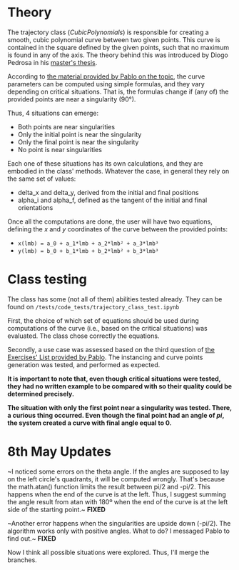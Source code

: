 # Theory

The trajectory class (_CubicPolynomials_) is responsible for creating a smooth, cubic polynomial curve between two given points. This curve is contained in the square defined by the given points, such that no maximum is found in any of the axis. The theory behind this was introduced by Diogo Pedrosa in his [master's thesis](https://repositorio.ufrn.br/handle/123456789/15417). 

According to [the material provided by Pablo on the topic](https://arquivos.info.ufrn.br/arquivos/2020142071eb967875331f9600e519a13/Gerao_de_trajetria.pdf), the curve parameters can be computed using simple formulas, and they vary depending on critical situations. That is, the formulas change if (any of) the provided points are near a singularity (90°).

Thus, 4 situations can emerge:
* Both points are near singularities
* Only the initial point is near the singularity
* Only the final point is near the singularity
* No point is near singularities

Each one of these situations has its own calculations, and they are embodied in the class' methods. Whatever the case, in general they rely on the same set of values:
* delta_x and delta_y, derived from the initial and final positions
* alpha_i and alpha_f, defined as the tangent of the initial and final orientations

Once all the computations are done, the user will have two equations, defining the _x_ and _y_ coordinates of the curve between the provided points:
* `x(lmb) = a_0 + a_1*lmb + a_2*lmb² + a_3*lmb³`
* `y(lmb) = b_0 + b_1*lmb + b_2*lmb² + b_3*lmb³`

# Class testing

The class has some (not all of them) abilities tested already. They can be found on `/tests/code_tests/trajectory_class_test.ipynb`

First, the choice of which set of equations should be used during computations of the curve (i.e., based on the critical situations) was evaluated. The class chose correctly the equations.

Secondly, a use case was assessed based on the third question of [the Exercises' List provided by Pablo](https://arquivos.info.ufrn.br/arquivos/2021127061d6711010583191fdeb887534/Experccio_sobre_modelos_cinemticos_de_robs_mveis.pdf). The instancing and curve points generation was tested, and performed as expected.

**It is important to note that, even though critical situations were tested, they had no written example to be compared with so their quality could be determined precisely.**

**The situation with only the first point near a singularity was tested. There, a curious thing occurred. Even though the final point had an angle of _pi_, the system created a curve with final angle equal to  0.**

# 8th May Updates 

~I noticed some errors on the theta angle. If the angles are supposed to lay on the left circle's quadrants, it will be computed wrongly. That's because the math.atan() function limits the result between pi/2 and -pi/2. This happens when the end of the curve is at the left. Thus, I suggest summing the angle result from atan with 180º when the end of the curve is at the left side of the starting point.~ **FIXED**

~Another error happens when the singularities are upside down (-pi/2). The algorithm works only with positive angles. What to do? I messaged Pablo to find out.~ **FIXED**

Now I think all possible situations were explored. Thus, I'll merge the branches.